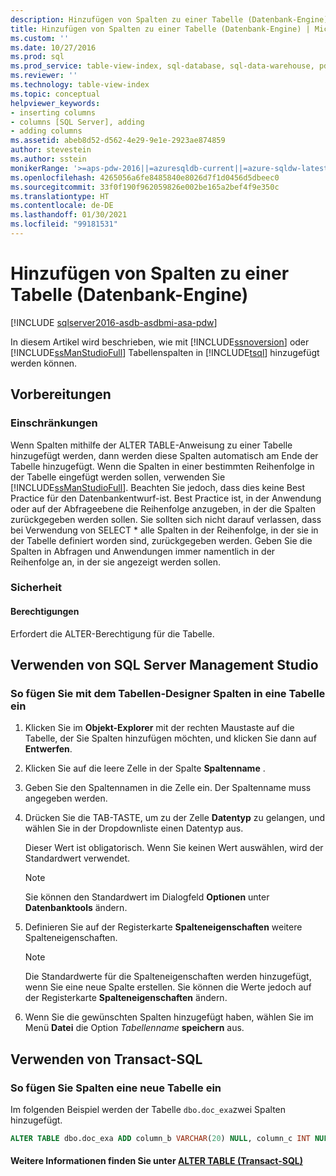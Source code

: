 ```yaml
---
description: Hinzufügen von Spalten zu einer Tabelle (Datenbank-Engine)
title: Hinzufügen von Spalten zu einer Tabelle (Datenbank-Engine) | Microsoft-Dokumentation
ms.custom: ''
ms.date: 10/27/2016
ms.prod: sql
ms.prod_service: table-view-index, sql-database, sql-data-warehouse, pdw
ms.reviewer: ''
ms.technology: table-view-index
ms.topic: conceptual
helpviewer_keywords:
- inserting columns
- columns [SQL Server], adding
- adding columns
ms.assetid: abeb8d52-d562-4e29-9e1e-2923ae874859
author: stevestein
ms.author: sstein
monikerRange: '>=aps-pdw-2016||=azuresqldb-current||=azure-sqldw-latest||>=sql-server-2016||>=sql-server-linux-2017||=azuresqldb-mi-current'
ms.openlocfilehash: 4265056a6fe8485840e8026d7f1d0456d5dbeec0
ms.sourcegitcommit: 33f0f190f962059826e002be165a2bef4f9e350c
ms.translationtype: HT
ms.contentlocale: de-DE
ms.lasthandoff: 01/30/2021
ms.locfileid: "99181531"
---
```

# <a name="add-columns-to-a-table-database-engine"></a>Hinzufügen von Spalten zu einer Tabelle (Datenbank-Engine)

[!INCLUDE [sqlserver2016-asdb-asdbmi-asa-pdw](../../includes/applies-to-version/sqlserver2016-asdb-asdbmi-asa-pdw.md)]

In diesem Artikel wird beschrieben, wie mit [!INCLUDE[ssnoversion](../../includes/ssnoversion-md.md)] oder [!INCLUDE[ssManStudioFull](../../includes/ssmanstudiofull-md.md)] Tabellenspalten in [!INCLUDE[tsql](../../includes/tsql-md.md)] hinzugefügt werden können.

## <a name="before-you-begin"></a><a name="BeforeYouBegin"></a> Vorbereitungen

### <a name="limitations-and-restrictions"></a><a name="Restrictions"></a> Einschränkungen

 Wenn Spalten mithilfe der ALTER TABLE-Anweisung zu einer Tabelle hinzugefügt werden, dann werden diese Spalten automatisch am Ende der Tabelle hinzugefügt. Wenn die Spalten in einer bestimmten Reihenfolge in der Tabelle eingefügt werden sollen, verwenden Sie [!INCLUDE[ssManStudioFull](../../includes/ssmanstudiofull-md.md)]. Beachten Sie jedoch, dass dies keine Best Practice für den Datenbankentwurf-ist. Best Practice ist, in der Anwendung oder auf der Abfrageebene die Reihenfolge anzugeben, in der die Spalten zurückgegeben werden sollen. Sie sollten sich nicht darauf verlassen, dass bei Verwendung von SELECT * alle Spalten in der Reihenfolge, in der sie in der Tabelle definiert worden sind, zurückgegeben werden. Geben Sie die Spalten in Abfragen und Anwendungen immer namentlich in der Reihenfolge an, in der sie angezeigt werden sollen.

### <a name="security"></a><a name="Security"></a> Sicherheit

#### <a name="permissions"></a><a name="Permissions"></a> Berechtigungen

Erfordert die ALTER-Berechtigung für die Tabelle.

## <a name="using-sql-server-management-studio"></a><a name="SSMSProcedure"></a> Verwenden von SQL Server Management Studio

### <a name="to-insert-columns-into-a-table-with-table-designer"></a>So fügen Sie mit dem Tabellen-Designer Spalten in eine Tabelle ein

1. Klicken Sie im **Objekt-Explorer** mit der rechten Maustaste auf die Tabelle, der Sie Spalten hinzufügen möchten, und klicken Sie dann auf **Entwerfen**.
2. Klicken Sie auf die leere Zelle in der Spalte **Spaltenname** .
3. Geben Sie den Spaltennamen in die Zelle ein. Der Spaltenname muss angegeben werden.
4. Drücken Sie die TAB-TASTE, um zu der Zelle **Datentyp** zu gelangen, und wählen Sie in der Dropdownliste einen Datentyp aus.

   Dieser Wert ist obligatorisch. Wenn Sie keinen Wert auswählen, wird der Standardwert verwendet.

   > [!NOTE]
   >  Sie können den Standardwert im Dialogfeld **Optionen** unter **Datenbanktools** ändern.

5. Definieren Sie auf der Registerkarte **Spalteneigenschaften** weitere Spalteneigenschaften.

    > [!NOTE]
    >  Die Standardwerte für die Spalteneigenschaften werden hinzugefügt, wenn Sie eine neue Spalte erstellen. Sie können die Werte jedoch auf der Registerkarte **Spalteneigenschaften** ändern.

6. Wenn Sie die gewünschten Spalten hinzugefügt haben, wählen Sie im Menü **Datei** die Option _Tabellenname_ **speichern** aus.
  
## <a name="using-transact-sql"></a><a name="TsqlProcedure"></a> Verwenden von Transact-SQL
  
### <a name="to-insert-columns-into-a-table"></a>So fügen Sie Spalten eine neue Tabelle ein  
  
Im folgenden Beispiel werden der Tabelle `dbo.doc_exa`zwei Spalten hinzugefügt.

```sql
ALTER TABLE dbo.doc_exa ADD column_b VARCHAR(20) NULL, column_c INT NULL ;
```

#### <a name="for-more-information-see-alter-table-40transact-sql41"></a><a name="FollowUp"></a> Weitere Informationen finden Sie unter [ALTER TABLE &#40;Transact-SQL&#41;](../../t-sql/statements/alter-table-transact-sql.md)
